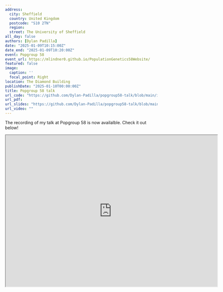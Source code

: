 ```yaml
---
address:
  city: Sheffield
  country: United Kingdom
  postcode: "S10 2TN"
  region: 
  street: The University of Sheffield
all_day: false
authors: [Dylan Padilla]
date: "2025-01-09T10:15:00Z"
date_end: "2025-01-09T10:20:00Z"
event: Popgroup 58
event_url: https://mlindner0.github.io/PopulationGenetics58Website/
featured: false
image:
  caption: ''
  focal_point: Right
location: The Diamond Building
publishDate: "2025-01-10T00:00:00Z"
title: Popgroup 58 talk
url_code: "https://github.com/Dylan-Padilla/popgroup58-talk/blob/main/index.Rmd"
url_pdf:
url_slides: "https://github.com/Dylan-Padilla/popgroup58-talk/blob/main/index.pdf"
url_video: ""
---
```


The recording of my talk at Popgroup 58 is now availalble. Check it out below!

<iframe width="700" height="500"
src="https://youtube.com/embed/AJsUc6wE3TU?si=Bnn4jdwn3oSQMdX0"
frameborder="1" allowfullscreen></iframe>

